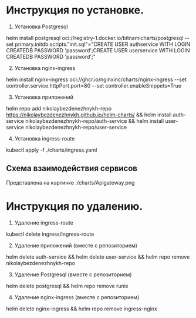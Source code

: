 # Инструкция по установке.

1. Установка Postgresql

helm install postgresql oci://registry-1.docker.io/bitnamicharts/postgresql --set primary.initdb.scripts."init\.sql"="CREATE USER authservice WITH LOGIN CREATEDB PASSWORD 'password';CREATE USER userservice WITH LOGIN CREATEDB PASSWORD 'password';"

2. Установка nginx-ingress

helm install nginx-ingress oci://ghcr.io/nginxinc/charts/nginx-ingress --set controller.service.httpPort.port=80 --set controller.enableSnippets=True

3. Установка приложений

helm repo add nikolaybezdenezhnykh-repo https://nikolaybezdenezhnykh.github.io/helm-charts/ && helm install auth-service nikolaybezdenezhnykh-repo/auth-service && helm install user-service nikolaybezdenezhnykh-repo/user-service

4. Установка ingress-route

kubectl apply -f ./charts/ingress.yaml

## Схема взаимодействия сервисов

Представлена на картинке ./charts/Apigateway.png

# Инструкция по удалению.

1. Удаление ingress-route

kubectl delete ingress/ingress-route

2. Удаление приложений (вместе с репозиторием)

helm delete auth-service && helm delete user-service && helm repo remove nikolaybezdenezhnykh-repo

3. Удаление Postgresql (вместе с репозиторием)

helm delete postgresql && helm repo remove runix

4. Удаление nginx-ingress (вместе с репозиторием)

helm delete nginx-ingress && helm repo remove ingress-nginx

